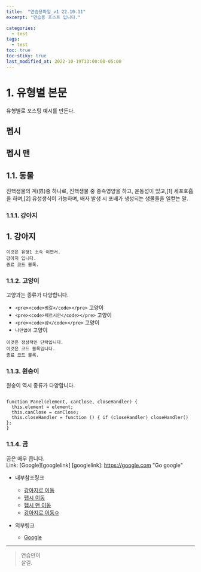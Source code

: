 ```yaml
---
title:  "연습용파일_v1 22.10.11"
excerpt: "연습용 포스트 입니다."

categories:
  - test
tags:
  - test
toc: true
toc-stiky: true
last_modified_at: 2022-10-19T13:00:00-05:00
---
```

# 1. 유형별 본문
유형별로 포스팅 예시를 만든다.

## 펩시
## 펩시 맨
## 1.1. 동물
진핵생물의 계(界)중 하나로, 진핵생물 중 종속영양을 하고, 운동성이 있고,[1] 세포호흡을 하며,[2] 유성생식이 가능하며, 배자 발생 시 포배가 생성되는 생물들을 일컫는 말. 
### 1.1.1. 강아지
## 1. 강아지
``` 
이것은 유형1 소속 이면서.  
강아지 입니다. 
종료 코드 블록. 
```
### 1.1.2. 고양이  
고양과는 종류가 다양합니다. 
* `<pre><code>벵갈</code></pre>` 고양이
* `<pre><code>페르시안</code></pre>` 고양이
* `<pre><code>샴</code></pre>` 고양이
* `나만없어` 고양이
``` 
이것은 정상적인 단락입니다. 
이것은 코드 블록입니다. 
종료 코드 블록. 
```

### 1.1.3. 원숭이
원숭이 역시 종류가 다양합니다.
<pre><code>
function Panel(element, canClose, closeHandler) {
  this.element = element;
  this.canClose = canClose;
  this.closeHandler = function () { if (closeHandler) closeHandler() };
}
</code></pre>


### 1.1.4. 곰
곰은 매우 큽니다.  
Link: [Google][googlelink] 
[googlelink]: https://google.com "Go google"

* 내부참조링크
  * [강아지로 이동](#1-1.1.-강아지)
  * [펩시 이동](#펩시)
  * [펩시 맨 이동](#펩시-맨)
  * [강아지로 이동ㅇ](#1.-강아지)

* 외부링크
  * [Google](https://google.com, "google link")

- - - 
> 연습만이   
> 살길.
